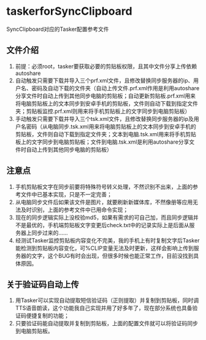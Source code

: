 # taskerforSyncClipboard
SyncClipboard对应的Tasker配置参考文件

## 文件介绍
1. 前提：必须root，tasker要获取必要的剪贴板权限，且其中文件分享上传依赖autoshare
2. 自动触发只需要下载并导入三个prf.xml文件，且修改替换同步服务器的ip、用户名、密码及自动下载的文件夹（自动上传文件.prf.xml作用是利用autoshare分享文件时自动上传到其他同步电脑的剪贴板；自动更新剪贴板.prf.xml用来将电脑剪贴板上的文本同步到安卓手机的剪贴板，文件则自动下载到指定文件夹；剪贴板监控.prf.xml则用来将手机剪贴板上的文字同步到电脑剪贴板）
3. 手动触发只需要下载并导入三个tsk.xml文件，且修改替换同步服务器的ip及用户名密码（从电脑同步.tsk.xml用来将电脑剪贴板上的文本同步到安卓手机的剪贴板，文件则自动下载到指定文件夹；文本到电脑.tsk.xml用来将手机剪贴板上的文字同步到电脑剪贴板；文件到电脑.tsk.xml是利用autoshare分享文件时自动上传到其他同步电脑的剪贴板）

## 注意点
1. 手机剪贴板文字在同步前要将特殊符号转义处理，不然识别不出来，上面的参考文件中已基本实现，只是不一定完善；
2. 从电脑同步文件后如果该文件是图片，就要刷新新媒体库，不然像册等应用无法及时识别，上面的参考文件中已用命令实现；
3. 现在的同步逻辑实际上没校验md5，如果有需求的可自己加，而且同步逻辑并不是最优的，手机端剪贴板文字变更后check.txt中的记录实际上是后面从服务器上同步过来的……
4. 经测试Tasker监控剪贴板内容变化不完美，我的手机上有时复制文字后Tasker能检测到剪贴板内容变化，可%CLIP变量无法及时更新，这样会影响上传到服务器的文字，这个BUG有时会出现，但很多时候也能正常工作，目前没找到具体原因。
         
## 关于验证码自动上传
1. 用Tasker可以实现自动提取短信验证码（正则提取）并复制到剪贴板，同时调TTS语音朗读，这个功能我自己实现并用了好多年了，现在部分系统也具备验证码便捷复制的功能；
2. 只要验证码能自动提取并复制到剪贴板，上面的配置文件就可以将验证码同步到电脑剪贴板。
